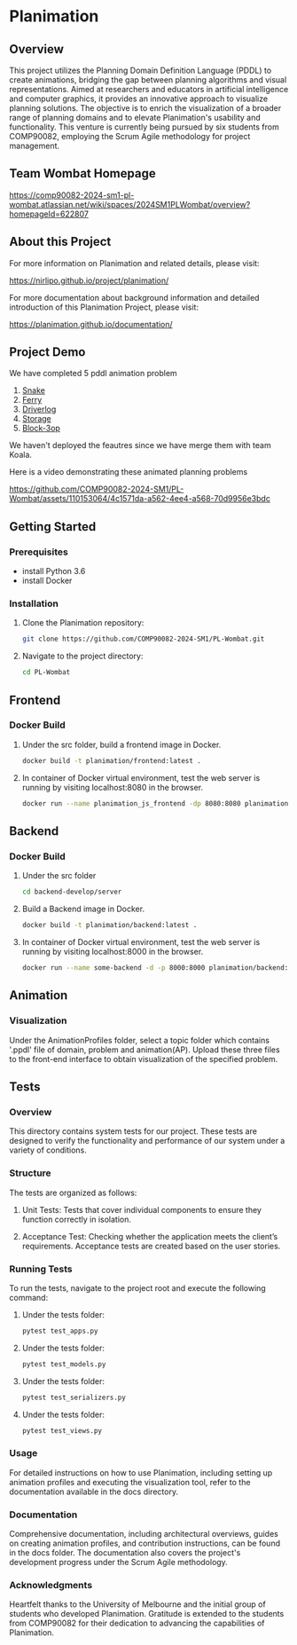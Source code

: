 # Planimation

## Overview

This project utilizes the Planning Domain Definition Language (PDDL) to create animations, bridging the gap between planning algorithms and visual representations. Aimed at researchers and educators in artificial intelligence and computer graphics, it provides an innovative approach to visualize planning solutions. The objective is to enrich the visualization of a broader range of planning domains and to elevate Planimation's usability and functionality. This venture is currently being pursued by six students from COMP90082, employing the Scrum Agile methodology for project management.

## Team Wombat Homepage

https://comp90082-2024-sm1-pl-wombat.atlassian.net/wiki/spaces/2024SM1PLWombat/overview?homepageId=622807

## About this Project

For more information on Planimation and related details, please visit: 

https://nirlipo.github.io/project/planimation/

For more documentation about background information and detailed introduction of this Planimation Project, please visit: 

https://planimation.github.io/documentation/

## Project Demo
We have completed 5 pddl animation problem
1. [Snake](https://editor.planning.domains/#edit_session=KjNbPgVDSJg56Ud)
2. [Ferry](https://editor.planning.domains/#edit_session=nrPNmBSHW7rC2r7)
3. [Driverlog](https://editor.planning.domains/#edit_session=0aq4elpAJjLSwfQ)
4. [Storage](https://editor.planning.domains/#edit_session=5wkcK2cyJtVt23n)
5. [Block-3op](https://editor.planning.domains/#edit_session=EKReIcwS04C5vtE)

We haven't deployed the feautres since we have merge them with team Koala.

Here is a video demonstrating these animated planning problems

https://github.com/COMP90082-2024-SM1/PL-Wombat/assets/110153064/4c1571da-a562-4ee4-a568-70d9956e3bdc

## Getting Started

### Prerequisites

- install Python 3.6
- install Docker

### Installation

1. Clone the Planimation repository:
   ```bash
   git clone https://github.com/COMP90082-2024-SM1/PL-Wombat.git

2. Navigate to the project directory:
   ```bash
   cd PL-Wombat

## Frontend

### Docker Build
1. Under the src folder, build a frontend image in Docker.
   ```bash
   docker build -t planimation/frontend:latest .
2. In container of Docker virtual environment, test the web server is running by visiting localhost:8080 in the browser.
   ```bash
   docker run --name planimation_js_frontend -dp 8080:8080 planimation/frontend:latest

## Backend

### Docker Build
1. Under the src folder
   ```bash
   cd backend-develop/server
2. Build a Backend image in Docker.
   ```bash
   docker build -t planimation/backend:latest .
3. In container of Docker virtual environment, test the web server is running by visiting localhost:8000 in the browser.
   ```bash
   docker run --name some-backend -d -p 8000:8000 planimation/backend:latest

## Animation

### Visualization

Under the AnimationProfiles folder, select a topic folder which contains '.ppdl' file of domain, problem and animation(AP).
Upload these three files to the front-end interface to obtain visualization of the specified problem.

## Tests

### Overview
This directory contains system tests for our project. These tests are designed to verify the functionality and performance of our system under a variety of conditions.

### Structure
The tests are organized as follows:

1. Unit Tests: Tests that cover individual components to ensure they function correctly in isolation.

2. Acceptance Test: Checking whether the application meets the client’s requirements. Acceptance tests are created based on the user stories.

### Running Tests

To run the tests, navigate to the project root and execute the following command:

1. Under the tests folder:
   ```bash
   pytest test_apps.py
2. Under the tests folder:
   ```bash
   pytest test_models.py
3. Under the tests folder:
   ```bash
   pytest test_serializers.py
4. Under the tests folder:
   ```bash
   pytest test_views.py

### Usage
For detailed instructions on how to use Planimation, including setting up animation profiles and executing the visualization tool, refer to the documentation available in the docs directory.

### Documentation
Comprehensive documentation, including architectural overviews, guides on creating animation profiles, and contribution instructions, can be found in the docs folder. The documentation also covers the project's development progress under the Scrum Agile methodology.

### Acknowledgments
Heartfelt thanks to the University of Melbourne and the initial group of students who developed Planimation.
Gratitude is extended to the students from COMP90082 for their dedication to advancing the capabilities of Planimation.

